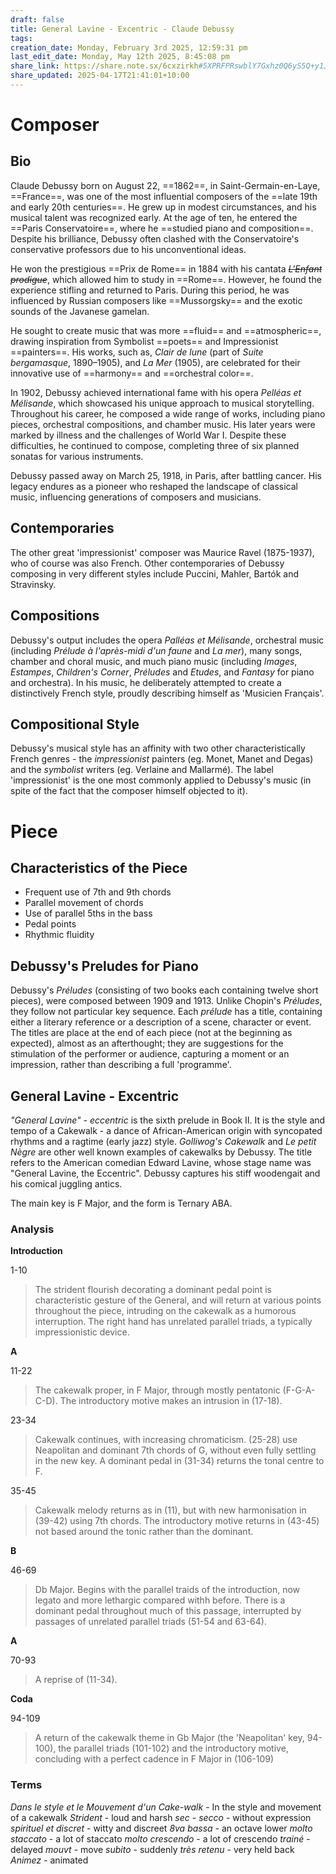 ```yaml
---
draft: false
title: General Lavine - Excentric - Claude Debussy
tags: 
creation_date: Monday, February 3rd 2025, 12:59:31 pm
last_edit_date: Monday, May 12th 2025, 8:45:08 pm
share_link: https://share.note.sx/6cxzirkh#5XPRFPRswblY7Gxhz0Q6yS5Q+y1JaUSmhicZVXvINQo
share_updated: 2025-04-17T21:41:01+10:00
---
```


# Composer

## Bio

Claude Debussy born on August 22, ==1862==, in Saint-Germain-en-Laye, ==France==, was one of the most influential composers of the ==late 19th and early 20th centuries==. He grew up in modest circumstances, and his musical talent was recognized early. At the age of ten, he entered the ==Paris Conservatoire==, where he ==studied piano and composition==. Despite his brilliance, Debussy often clashed with the Conservatoire's conservative professors due to his unconventional ideas.

He won the prestigious ==Prix de Rome== in 1884 with his cantata ~~*L'Enfant prodigue*~~, which allowed him to study in ==Rome==. However, he found the experience stifling and returned to Paris. During this period, he was influenced by Russian composers like ==Mussorgsky== and the exotic sounds of the Javanese gamelan.

He sought to create music that was more ==fluid== and ==atmospheric==, drawing inspiration from Symbolist ==poets== and Impressionist ==painters==. His works, such as, *Clair de lune* (part of *Suite bergamasque*, 1890–1905), and *La Mer* (1905), are celebrated for their innovative use of ==harmony== and ==orchestral color==.

In 1902, Debussy achieved international fame with his opera *Pelléas et Mélisande*, which showcased his unique approach to musical storytelling. Throughout his career, he composed a wide range of works, including piano pieces, orchestral compositions, and chamber music. His later years were marked by illness and the challenges of World War I. Despite these difficulties, he continued to compose, completing three of six planned sonatas for various instruments.

Debussy passed away on March 25, 1918, in Paris, after battling cancer. His legacy endures as a pioneer who reshaped the landscape of classical music, influencing generations of composers and musicians.

## Contemporaries

The other great 'impressionist' composer was Maurice Ravel (1875-1937), who of course was also French. Other contemporaries of Debussy composing in very different styles include Puccini, Mahler, Bartók and Stravinsky.

## Compositions

Debussy's output includes the opera *Palléas et Mélisande*, orchestral music (including *Prélude à l'après-midi d'un faune* and *La mer*), many songs, chamber and choral music, and much piano music (including *Images*, *Estampes*, *Children's Corner*, *Préludes* and *Etudes*, and *Fantasy* for piano and orchestra). In his music, he deliberately attempted to create a distinctively French style, proudly describing himself as 'Musicien Français'.

## Compositional Style

Debussy's musical style has an affinity with two other characteristically French genres - the *impressionist* painters (eg. Monet, Manet and Degas) and the *symbolist* writers (eg. Verlaine and Mallarmé). The label 'impressionist' is the one most commonly applied to Debussy's music (in spite of the fact that the composer himself objected to it).

# Piece

## Characteristics of the Piece

- Frequent use of 7th and 9th chords
- Parallel movement of chords
- Use of parallel 5ths in the bass
- Pedal points
- Rhythmic fluidity

## Debussy's Preludes for Piano

Debussy's *Préludes* (consisting of two books each containing twelve short pieces), were composed between 1909 and 1913. Unlike Chopin's *Préludes*, they follow not particular key sequence. Each *prélude* has a title, containing either a literary reference or a description of a scene, character or event. The titles are place at the end of each piece (not at the beginning as expected), almost as an afterthought; they are suggestions for the stimulation of the performer or audience, capturing a moment or an impression, rather than describing a full 'programme'.

## General Lavine - Excentric

*"General Lavine" - eccentric* is the sixth prelude in Book II. It is the style and tempo of a Cakewalk - a dance of African-American origin with syncopated rhythms and a ragtime (early jazz) style. *Golliwog's Cakewalk* and *Le petit Nègre* are other well known examples of cakewalks by Debussy. The title refers to the American comedian Edward Lavine, whose stage name was "General Lavine, the Eccentric". Debussy captures his stiff woodengait and his comical juggling antics.

The main key is F Major, and the form is Ternary ABA.

### Analysis

**Introduction**

1-10

> The strident flourish decorating a dominant pedal point is characteristic gesture of the General, and will return at various points throughout the piece, intruding on the cakewalk as a humorous interruption. The right hand has unrelated parallel triads, a typically impressionistic device.

**A**

11-22

 > The cakewalk proper, in F Major, through mostly pentatonic (F-G-A-C-D). The introductory motive makes an intrusion in (17-18).

23-34

> Cakewalk continues, with increasing chromaticism. (25-28) use Neapolitan and dominant 7th chords of G, without even fully settling in the new key. A dominant pedal in (31-34) returns the tonal centre to F.

35-45

> Cakewalk melody returns as in (11), but with new harmonisation in (39-42) using 7th chords. The introductory motive returns in (43-45) not based around the tonic rather than the dominant.

**B**

46-69

> Db Major. Begins with the parallel traids of the introduction, now legato and more lethargic compared withh before. There is a dominant pedal throughout much of this passage, interrupted by passages of unrelated parallel triads (51-54 and 63-64).

**A**

70-93

> A reprise of (11-34).

**Coda**

94-109

> A return of the cakewalk theme in Gb Major (the 'Neapolitan' key, 94-100), the parallel triads (101-102) and the introductory motive, concluding with a perfect cadence in F Major in (106-109)

### Terms

*Dans le style et le Mouvement d'un Cake-walk* - In the style and movement of a cakewalk
*Strident* - loud and harsh
*sec* - *secco* - without expression
*spirituel et discret* - witty and discreet
*8va bassa* - an octave lower
*molto staccato* - a lot of staccato
*molto crescendo* - a lot of crescendo
*trainé* - delayed
*mouvt* - move
*subito* - suddenly
*très retenu* - very held back
*Animez* - animated
